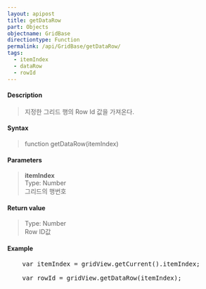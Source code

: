 ```yaml
---
layout: apipost
title: getDataRow
part: Objects
objectname: GridBase
directiontype: Function
permalink: /api/GridBase/getDataRow/
tags:
  - itemIndex
  - dataRow
  - rowId
---
```



#### Description

> 지정한 그리드 행의 Row Id 값을 가져온다.

#### Syntax

> function getDataRow(itemIndex)

#### Parameters

> **itemIndex**  
> Type: Number  
> 그리드의 행번호  

#### Return value

> Type: Number  
> Row ID값

#### Example

<pre class="prettyprint">
    var itemIndex = gridView.getCurrent().itemIndex;

    var rowId = gridView.getDataRow(itemIndex);
</pre>

